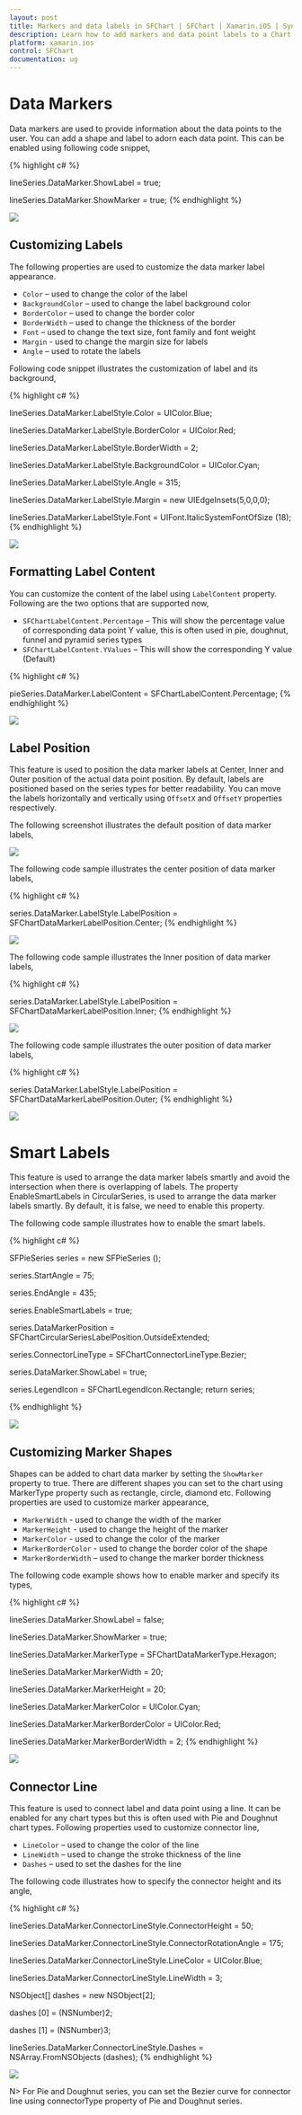 ```yaml
---
layout: post
title: Markers and data labels in SFChart | SFChart | Xamarin.iOS | Syncfusion
description: Learn how to add markers and data point labels to a Chart series
platform: xamarin.ios
control: SFChart
documentation: ug
---
```


# Data Markers

Data markers are used to provide information about the data points to the user. You can add a shape and label to adorn each data point. This can be enabled using following code snippet,

{% highlight c# %}

lineSeries.DataMarker.ShowLabel	 = true;

lineSeries.DataMarker.ShowMarker = true;
{% endhighlight %}


![](Datamarker_images/DataMarker.png)

## Customizing Labels

 The following properties are used to customize the data marker label appearance.

* `Color` – used to change the color of the label
* `BackgroundColor` – used to change the label background color
* `BorderColor` – used to change the border color
* `BorderWidth` – used to change the thickness of the border
* `Font` – used to change the text size, font family and font weight
* `Margin` - used to change the margin size for labels
* `Angle` – used to rotate the labels

Following code snippet illustrates the customization of label and its background,

{% highlight c# %}

lineSeries.DataMarker.LabelStyle.Color           = UIColor.Blue;

lineSeries.DataMarker.LabelStyle.BorderColor     = UIColor.Red;

lineSeries.DataMarker.LabelStyle.BorderWidth     = 2;

lineSeries.DataMarker.LabelStyle.BackgroundColor = UIColor.Cyan;

lineSeries.DataMarker.LabelStyle.Angle           = 315;

lineSeries.DataMarker.LabelStyle.Margin          = new UIEdgeInsets(5,0,0,0);

lineSeries.DataMarker.LabelStyle.Font            = UIFont.ItalicSystemFontOfSize (18);
{% endhighlight %}

![](Datamarker_images/Customizing_Labels.png)

## Formatting Label Content

You can customize the content of the label using `LabelContent` property. Following are the two options that are supported now,

* `SFChartLabelContent.Percentage` – This will show the percentage value of corresponding data point Y value, this is often used in pie, doughnut, funnel and pyramid series types
* `SFChartLabelContent.YValues` – This will show the corresponding Y value (Default)

{% highlight c# %}

pieSeries.DataMarker.LabelContent = SFChartLabelContent.Percentage;
{% endhighlight %}

![](Datamarker_images/Label_Content.png)

## Label Position

This feature is used to position the data marker labels at Center, Inner and Outer position of the actual data point position. By default, labels are positioned based on the series types for better readability. You can move the labels horizontally and vertically using `OffsetX` and `OffsetY` properties respectively.

The following screenshot illustrates the default position of data marker labels,

![](Datamarker_images/LabelPosition_Default.png)


The following code sample illustrates the center position of data marker labels,

{% highlight c# %}

series.DataMarker.LabelStyle.LabelPosition = SFChartDataMarkerLabelPosition.Center;
{% endhighlight %}

![](Datamarker_images/LabelPosition_Center.png)

The following code sample illustrates the Inner position of data marker labels,

{% highlight c# %}

series.DataMarker.LabelStyle.LabelPosition = SFChartDataMarkerLabelPosition.Inner;
{% endhighlight %}

![](Datamarker_images/LabelPosition_Inner.png)


The following code sample illustrates the outer position of data marker labels, 

{% highlight c# %}

series.DataMarker.LabelStyle.LabelPosition = SFChartDataMarkerLabelPosition.Outer;
{% endhighlight %}


![](Datamarker_images/LabelPosition_Outer.png)


# Smart Labels

This feature is used to arrange the data marker labels smartly and avoid the intersection when there is
overlapping of labels. The property EnableSmartLabels in CircularSeries, is used to arrange the data marker labels
smartly. By default, it is false, we need to enable this property.

The following code sample illustrates how to enable the smart labels.	


{% highlight c# %}

SFPieSeries series              = new SFPieSeries ();

series.StartAngle               = 75;

series.EndAngle                 = 435;

series.EnableSmartLabels        = true;

series.DataMarkerPosition       = SFChartCircularSeriesLabelPosition.OutsideExtended;

series.ConnectorLineType        = SFChartConnectorLineType.Bezier;

series.DataMarker.ShowLabel     = true;

series.LegendIcon               = SFChartLegendIcon.Rectangle;
return series; 


{% endhighlight %}

![](Datamarker_images/Smartlabels.png)

## Customizing Marker Shapes

Shapes can be added to chart data marker by setting the `ShowMarker` property to true. There are different shapes you can set to the chart using MarkerType property such as rectangle, circle, diamond etc. Following properties are used to customize marker appearance,

* `MarkerWidth` - used to change the width of the marker
* `MarkerHeight` - used to change the height of the marker
* `MarkerColor` - used to change the color of the marker
* `MarkerBorderColor` - used to change the border color of the shape
* `MarkerBorderWidth` – used to change the marker border thickness

The following code example shows how to enable marker and specify its types,


{% highlight c# %}

lineSeries.DataMarker.ShowLabel         = false;

lineSeries.DataMarker.ShowMarker        = true;

lineSeries.DataMarker.MarkerType        = SFChartDataMarkerType.Hexagon;

lineSeries.DataMarker.MarkerWidth       = 20;

lineSeries.DataMarker.MarkerHeight      = 20;

lineSeries.DataMarker.MarkerColor       = UIColor.Cyan;

lineSeries.DataMarker.MarkerBorderColor = UIColor.Red;

lineSeries.DataMarker.MarkerBorderWidth = 2;
{% endhighlight %}

![](Datamarker_images/Marker.png)


## Connector Line

This feature is used to connect label and data point using a line. It can be enabled for any chart types but this is often used with Pie and Doughnut chart types. Following properties used to customize connector line,

* `LineColor` – used to change the color of the line
* `LineWidth` – used to change the stroke thickness of the line
* `Dashes` – used to set the dashes for the line

The following code illustrates how to specify the connector height and its angle,


{% highlight c# %}

lineSeries.DataMarker.ConnectorLineStyle.ConnectorHeight        = 50;

lineSeries.DataMarker.ConnectorLineStyle.ConnectorRotationAngle = 175;

lineSeries.DataMarker.ConnectorLineStyle.LineColor              = UIColor.Blue;

lineSeries.DataMarker.ConnectorLineStyle.LineWidth              = 3;

NSObject[] dashes   = new NSObject[2];

dashes [0]          = (NSNumber)2;

dashes [1]          = (NSNumber)3;

lineSeries.DataMarker.ConnectorLineStyle.Dashes                 = NSArray.FromNSObjects (dashes);
{% endhighlight %}


![](Datamarker_images/ConnectorLine.png)

N> For Pie and Doughnut series, you can set the Bezier curve for connector line using connectorType property of Pie and Doughnut series.